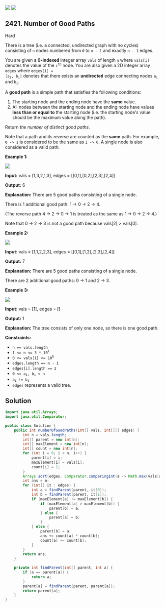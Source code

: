 [![](https://img.shields.io/github/stars/javadev/LeetCode-in-Java?label=Stars&style=flat-square)](https://github.com/javadev/LeetCode-in-Java)
[![](https://img.shields.io/github/forks/javadev/LeetCode-in-Java?label=Fork%20me%20on%20GitHub%20&style=flat-square)](https://github.com/javadev/LeetCode-in-Java/fork)

## 2421\. Number of Good Paths

Hard

There is a tree (i.e. a connected, undirected graph with no cycles) consisting of `n` nodes numbered from `0` to `n - 1` and exactly `n - 1` edges.

You are given a **0-indexed** integer array `vals` of length `n` where `vals[i]` denotes the value of the <code>i<sup>th</sup></code> node. You are also given a 2D integer array `edges` where <code>edges[i] = [a<sub>i</sub>, b<sub>i</sub>]</code> denotes that there exists an **undirected** edge connecting nodes <code>a<sub>i</sub></code> and <code>b<sub>i</sub></code>.

A **good path** is a simple path that satisfies the following conditions:

1.  The starting node and the ending node have the **same** value.
2.  All nodes between the starting node and the ending node have values **less than or equal to** the starting node (i.e. the starting node's value should be the maximum value along the path).

Return _the number of distinct good paths_.

Note that a path and its reverse are counted as the **same** path. For example, `0 -> 1` is considered to be the same as `1 -> 0`. A single node is also considered as a valid path.

**Example 1:**

![](https://assets.leetcode.com/uploads/2022/08/04/f9caaac15b383af9115c5586779dec5.png)

**Input:** vals = [1,3,2,1,3], edges = \[\[0,1],[0,2],[2,3],[2,4]]

**Output:** 6

**Explanation:** There are 5 good paths consisting of a single node.

There is 1 additional good path: 1 -> 0 -> 2 -> 4.

(The reverse path 4 -> 2 -> 0 -> 1 is treated as the same as 1 -> 0 -> 2 -> 4.)

Note that 0 -> 2 -> 3 is not a good path because vals[2] > vals[0]. 

**Example 2:**

![](https://assets.leetcode.com/uploads/2022/08/04/149d3065ec165a71a1b9aec890776ff.png)

**Input:** vals = [1,1,2,2,3], edges = \[\[0,1],[1,2],[2,3],[2,4]]

**Output:** 7

**Explanation:** There are 5 good paths consisting of a single node.

There are 2 additional good paths: 0 -> 1 and 2 -> 3. 

**Example 3:**

![](https://assets.leetcode.com/uploads/2022/08/04/31705e22af3d9c0a557459bc7d1b62d.png)

**Input:** vals = [1], edges = []

**Output:** 1

**Explanation:** The tree consists of only one node, so there is one good path. 

**Constraints:**

*   `n == vals.length`
*   <code>1 <= n <= 3 * 10<sup>4</sup></code>
*   <code>0 <= vals[i] <= 10<sup>5</sup></code>
*   `edges.length == n - 1`
*   `edges[i].length == 2`
*   <code>0 <= a<sub>i</sub>, b<sub>i</sub> < n</code>
*   <code>a<sub>i</sub> != b<sub>i</sub></code>
*   `edges` represents a valid tree.

## Solution

```java
import java.util.Arrays;
import java.util.Comparator;

public class Solution {
    public int numberOfGoodPaths(int[] vals, int[][] edges) {
        int n = vals.length;
        int[] parent = new int[n];
        int[] maxElement = new int[n];
        int[] count = new int[n];
        for (int i = 0; i < n; i++) {
            parent[i] = i;
            maxElement[i] = vals[i];
            count[i] = 1;
        }
        Arrays.sort(edges, Comparator.comparingInt(a -> Math.max(vals[a[0]], vals[a[1]])));
        int ans = n;
        for (int[] it : edges) {
            int a = findParent(parent, it[0]);
            int b = findParent(parent, it[1]);
            if (maxElement[a] != maxElement[b]) {
                if (maxElement[a] > maxElement[b]) {
                    parent[b] = a;
                } else {
                    parent[a] = b;
                }
            } else {
                parent[b] = a;
                ans += count[a] * count[b];
                count[a] += count[b];
            }
        }
        return ans;
    }

    private int findParent(int[] parent, int a) {
        if (a == parent[a]) {
            return a;
        }
        parent[a] = findParent(parent, parent[a]);
        return parent[a];
    }
}
```